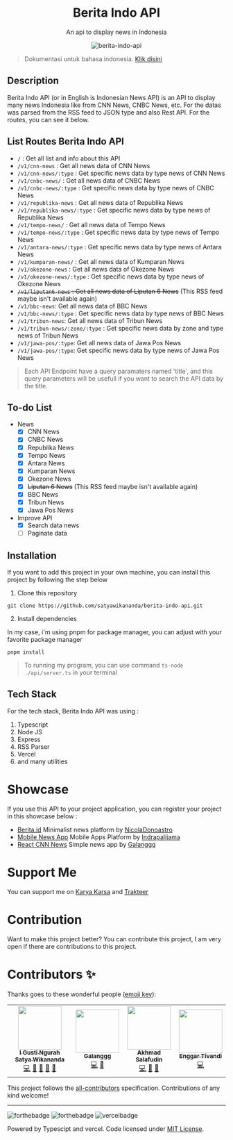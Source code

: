 <div align="center">

<h1>Berita Indo API</h1>

<p>An api to display news in Indonesia</p>

![berita-indo-api](https://socialify.git.ci/satyawikananda/berita-indo-api/image?description=1&forks=1&issues=1&logo=https%3A%2F%2Fi.pinimg.com%2Foriginals%2F26%2F91%2Ff2%2F2691f2fa1a0f078f5f274edf7fea6763.png&owner=1&pulls=1&stargazers=1&theme=Light)

</div>

> Dokumentasi untuk bahasa indonesia. [Klik disini](./README-ID.md)

## Description

Berita Indo API (or in English is Indonesian News API) is an API to display many news Indonesia like from CNN News, CNBC News, etc. For the datas was parsed from the RSS feed to JSON type and also Rest API. For the routes, you can see it below.

## List Routes Berita Indo API

- `/` : Get all list and info about this API
- `/v1/cnn-news` : Get all news data of CNN News
- `/v1/cnn-news/:type` : Get specific news data by type news of CNN News
- `/v1/cnbc-news/` : Get all news data of CNBC News
- `/v1/cnbc-news/:type` : Get specific news data by type news of CNBC News
- `/v1/republika-news` : Get all news data of Republika News
- `/v1/republika-news/:type` : Get specific news data by type news of Republika News
- `/v1/tempo-news/` : Get all news data of Tempo News
- `/v1/tempo-news/:type` : Get specific news data by type news of Tempo News
- `/v1/antara-news/:type` : Get specific news data by type news of Antara News
- `/v1/kumparan-news/` : Get all news data of Kumparan News
- `/v1/okezone-news` : Get all news data of Okezone News
- `/v1/okezone-news/:type` : Get specific news data by type news of Okezone News
- ~~`/v1/liputan6-news` : Get all news data of Liputan 6 News~~ (This RSS feed maybe isn't available again)
- `/v1/bbc-news`: Get all news data of BBC News
- `/v1/bbc-news/:type` : Get specific news data by type news of BBC News
- `/v1/tribun-news`: Get all news data of Tribun News
- `/v1/tribun-news/:zone/:type` : Get specific news data by zone and type news of Tribun News
- `/v1/jawa-pos/:type`: Get all news data of Jawa Pos News
- `/v1/jawa-pos/:type`: Get specific news data by type news of Jawa Pos News

> Each API Endpoint have a query paramaters named 'title', and this query parameters will be usefull if you want to search the API data by the title.

## To-do List

- News
  - [x] CNN News
  - [x] CNBC News
  - [x] Republika News
  - [x] Tempo News
  - [x] Antara News
  - [x] Kumparan News
  - [x] Okezone News
  - [x] ~~Liputan 6 News~~ (This RSS feed maybe isn't available again)
  - [x] BBC News
  - [x] Tribun News
  - [x] Jawa Pos News 
- Improve API
  - [x] Search data news
  - [ ] Paginate data

## Installation

If you want to add this project in your own machine, you can install this project by following the step below

1. Clone this repository

```
git clone https://github.com/satyawikananda/berita-indo-api.git
```

2. Install dependencies

In my case, i'm using pnpm for package manager, you can adjust with your favorite package manager

```
pnpm install
```

> To running my program, you can use command `ts-node ./api/server.ts` in your terminal

## Tech Stack

For the tech stack, Berita Indo API was using :

1. Typescript
2. Node JS
3. Express
4. RSS Parser
5. Vercel
6. and many utilities

# Showcase

If you use this API to your project application, you can register your project in this showcase below :

- [Berita.id](https://github.com/NicolaDonoastro/berita.id) Minimalist news platform by [NicolaDonoastro](https://github.com/NicolaDonoastro)
- [Mobile News App](https://github.com/indrapalijama/mobile-news-platform) Mobile Apps Platform by [Indrapalijama](https://github.com/indrapalijama)
- [React CNN News](https://github.com/galanggg/react-cnn-news) Simple news app by [Galanggg](https://github.com/galanggg)

# Support Me

You can support me on [Karya Karsa](https://karyakarsa.com/satyawikananda) and [Trakteer](https://trakteer.id/satya-wikananda/)

# Contribution

Want to make this project better? You can contribute this project, I am very open if there are contributions to this project.

# Contributors ✨

Thanks goes to these wonderful people ([emoji key](https://allcontributors.org/docs/en/emoji-key)):

<!-- ALL-CONTRIBUTORS-LIST:START - Do not remove or modify this section -->
<!-- prettier-ignore-start -->
<!-- markdownlint-disable -->
<table>
  <tr>
    <td align="center"><a href="https://satyawikananda.vercel.app"><img src="https://avatars.githubusercontent.com/u/33148052?v=4?s=100" width="100px;" alt=""/><br /><sub><b>I Gusti Ngurah Satya Wikananda</b></sub></a><br /><a href="https://github.com/satyawikananda/berita-indo-api/commits?author=satyawikananda" title="Code">💻</a> <a href="#maintenance-satyawikananda" title="Maintenance">🚧</a> <a href="https://github.com/satyawikananda/berita-indo-api/issues?q=author%3Asatyawikananda" title="Bug reports">🐛</a> <a href="#ideas-satyawikananda" title="Ideas, Planning, & Feedback">🤔</a> <a href="https://github.com/satyawikananda/berita-indo-api/commits?author=satyawikananda" title="Documentation">📖</a></td>
    <td align="center"><a href="https://github.com/galanggg"><img src="https://avatars.githubusercontent.com/u/21099312?v=4?s=100" width="100px;" alt=""/><br /><sub><b>Galanggg</b></sub></a><br /><a href="https://github.com/satyawikananda/berita-indo-api/commits?author=galanggg" title="Code">💻</a> <a href="#ideas-galanggg" title="Ideas, Planning, & Feedback">🤔</a></td>
    <td align="center"><a href="https://github.com/axmad386"><img src="https://avatars.githubusercontent.com/u/8775678?v=4?s=100" width="100px;" alt=""/><br /><sub><b>Akhmad Salafudin</b></sub></a><br /><a href="https://github.com/satyawikananda/berita-indo-api/commits?author=axmad386" title="Code">💻</a> <a href="https://github.com/satyawikananda/berita-indo-api/issues?q=author%3Aaxmad386" title="Bug reports">🐛</a> <a href="#ideas-axmad386" title="Ideas, Planning, & Feedback">🤔</a></td>
    <td align="center"><a href="https://kirintux.ninja/"><img src="https://avatars.githubusercontent.com/u/64598048?v=4?s=100" width="100px;" alt=""/><br /><sub><b>Enggar Tivandi</b></sub></a><br /><a href="https://github.com/satyawikananda/berita-indo-api/commits?author=nekoding" title="Code">💻</a></td>
  </tr>
</table>

<!-- markdownlint-restore -->
<!-- prettier-ignore-end -->

<!-- ALL-CONTRIBUTORS-LIST:END -->

This project follows the [all-contributors](https://github.com/all-contributors/all-contributors) specification. Contributions of any kind welcome!

---

![forthebadge](https://forthebadge.com/images/badges/built-with-love.svg)
![forthebadge](https://forthebadge.com/images/badges/made-with-typescript.svg)
![vercelbadge](https://www.datocms-assets.com/31049/1618983297-powered-by-vercel.svg)

Powered by Typescipt and vercel. Code licensed under [MIT License](https://raw.githubusercontent.com/satyawikananda/berita-indo-api/main/LICENSE?token=AH44ZFF4GHAMNS4WIL4FCC3ADZ4F6).
